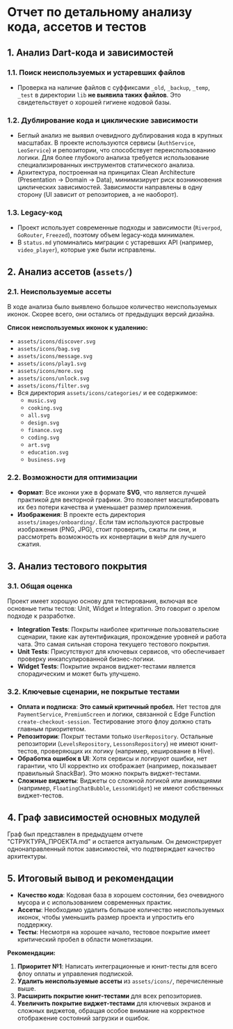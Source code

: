 # Отчет по детальному анализу кода, ассетов и тестов

## 1. Анализ Dart-кода и зависимостей

### 1.1. Поиск неиспользуемых и устаревших файлов
- Проверка на наличие файлов с суффиксами `_old`, `_backup`, `_temp`, `_test` в директории `lib` **не выявила таких файлов**. Это свидетельствует о хорошей гигиене кодовой базы.

### 1.2. Дублирование кода и циклические зависимости
- Беглый анализ не выявил очевидного дублирования кода в крупных масштабах. В проекте используются сервисы (`AuthService`, `LeoService`) и репозитории, что способствует переиспользованию логики. Для более глубокого анализа требуется использование специализированных инструментов статического анализа.
- Архитектура, построенная на принципах Clean Architecture (Presentation -> Domain -> Data), минимизирует риск возникновения циклических зависимостей. Зависимости направлены в одну сторону (UI зависит от репозиториев, а не наоборот).

### 1.3. Legacy-код
- Проект использует современные подходы и зависимости (`Riverpod`, `GoRouter`, `Freezed`), поэтому объем legacy-кода минимален.
- В `status.md` упоминались миграции с устаревших API (например, `video_player`), которые уже были исправлены.

## 2. Анализ ассетов (`assets/`)

### 2.1. Неиспользуемые ассеты
В ходе анализа было выявлено большое количество неиспользуемых иконок. Скорее всего, они остались от предыдущих версий дизайна.

**Список неиспользуемых иконок к удалению:**
- `assets/icons/discover.svg`
- `assets/icons/bag.svg`
- `assets/icons/message.svg`
- `assets/icons/play1.svg`
- `assets/icons/more.svg`
- `assets/icons/unlock.svg`
- `assets/icons/filter.svg`
- Вся директория `assets/icons/categories/` и ее содержимое:
    - `music.svg`
    - `cooking.svg`
    - `all.svg`
    - `design.svg`
    - `finance.svg`
    - `coding.svg`
    - `art.svg`
    - `education.svg`
    - `business.svg`

### 2.2. Возможности для оптимизации
- **Формат**: Все иконки уже в формате **SVG**, что является лучшей практикой для векторной графики. Это позволяет масштабировать их без потери качества и уменьшает размер приложения.
- **Изображения**: В проекте есть директория `assets/images/onboarding/`. Если там используются растровые изображения (PNG, JPG), стоит проверить, сжаты ли они, и рассмотреть возможность их конвертации в `WebP` для лучшего сжатия.

## 3. Анализ тестового покрытия

### 3.1. Общая оценка
Проект имеет хорошую основу для тестирования, включая все основные типы тестов: Unit, Widget и Integration. Это говорит о зрелом подходе к разработке.

- **Integration Tests**: Покрыты наиболее критичные пользовательские сценарии, такие как аутентификация, прохождение уровней и работа чата. Это самая сильная сторона текущего тестового покрытия.
- **Unit Tests**: Присутствуют для ключевых сервисов, что обеспечивает проверку инкапсулированной бизнес-логики.
- **Widget Tests**: Покрытие экранов виджет-тестами является спорадическим и может быть улучшено.

### 3.2. Ключевые сценарии, не покрытые тестами
- **Оплата и подписка**: **Это самый критичный пробел.** Нет тестов для `PaymentService`, `PremiumScreen` и логики, связанной с Edge Function `create-checkout-session`. Тестирование этого флоу должно стать главным приоритетом.
- **Репозитории**: Покрыт тестами только `UserRepository`. Остальные репозитории (`LevelsRepository`, `LessonsRepository`) не имеют юнит-тестов, проверяющих их логику (например, кеширование в Hive).
- **Обработка ошибок в UI**: Хотя сервисы и логируют ошибки, нет гарантии, что UI корректно их отображает (например, показывает правильный SnackBar). Это можно покрыть виджет-тестами.
- **Сложные виджеты**: Виджеты со сложной логикой или анимациями (например, `FloatingChatBubble`, `LessonWidget`) не имеют собственных виджет-тестов.

## 4. Граф зависимостей основных модулей

Граф был представлен в предыдущем отчете "СТРУКТУРА_ПРОЕКТА.md" и остается актуальным. Он демонстрирует однонаправленный поток зависимостей, что подтверждает качество архитектуры.

## 5. Итоговый вывод и рекомендации

- **Качество кода**: Кодовая база в хорошем состоянии, без очевидного мусора и с использованием современных практик.
- **Ассеты**: Необходимо удалить большое количество неиспользуемых иконок, чтобы уменьшить размер проекта и упростить его поддержку.
- **Тесты**: Несмотря на хорошее начало, тестовое покрытие имеет критический пробел в области монетизации.

**Рекомендации:**
1.  **Приоритет №1**: Написать интеграционные и юнит-тесты для всего флоу оплаты и управления подпиской.
2.  **Удалить неиспользуемые ассеты** из `assets/icons/`, перечисленные выше.
3.  **Расширить покрытие юнит-тестами** для всех репозиториев.
4.  **Увеличить покрытие виджет-тестами** для ключевых экранов и сложных виджетов, обращая особое внимание на корректное отображение состояний загрузки и ошибок. 